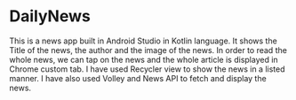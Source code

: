 # DailyNews
This is a news app built in Android Studio in Kotlin language.
It shows the Title of the news, the author and the image of the news. 
In order to read the whole news, we can tap on the news and the whole article is displayed in Chrome custom tab. 
I have used Recycler view to show the news in a listed manner. 
I have also used Volley and News API to fetch and display the news.

